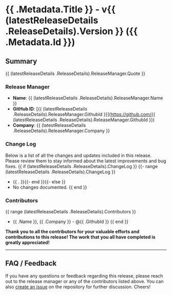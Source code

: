 <!-- markdownlint-disable -->
# {{ .Metadata.Title }} - v{{ (latestReleaseDetails .ReleaseDetails).Version }} ({{ .Metadata.Id }})

## Summary

{{ (latestReleaseDetails .ReleaseDetails).ReleaseManager.Quote }}

### Release Manager

- **Name**: {{ (latestReleaseDetails .ReleaseDetails).ReleaseManager.Name }}
- **GitHub ID**: [{{ (latestReleaseDetails .ReleaseDetails).ReleaseManager.GithubId }}](https://github.com/{{ (latestReleaseDetails .ReleaseDetails).ReleaseManager.GithubId }})
- **Company**: {{ (latestReleaseDetails .ReleaseDetails).ReleaseManager.Company }}

### Change Log

Below is a list of all the changes and updates included in this release. Please review them to stay informed about the latest improvements and bug fixes.
{{ if (latestReleaseDetails .ReleaseDetails).ChangeLog }}
{{- range (latestReleaseDetails .ReleaseDetails).ChangeLog }}
- {{ . }}{{- end }}{{- else }}
- No changes documented.
{{ end }}

### Contributors
{{ range (latestReleaseDetails .ReleaseDetails).Contributors }}
- {{ .Name }}, {{ .Company }} - @{{ .GithubId }}
{{ end }}

**Thank you to all the contributors for your valuable efforts and contributions to this release! The work that you all have completed is greatly appreciated!**

---

## FAQ / Feedback

If you have any questions or feedback regarding this release, please reach out to the release manager or any of the contributors listed above. You can also [create an issue](https://github.com/finos/common-cloud-controls/issues) on the repository for further discussion. Cheers!
<!-- markdownlint-enable -->
